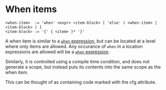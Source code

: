 # When items
```
<when-item>  := 'when' <expr> <item-block> [ 'else' ( <when-item> | <item-block> ) ]
<item-block> := '{' { <item> }* '}'
```

A when item is similar to a [`when` expression](../expressions/when-expressions.md), but can be located at a level where only items are allowed.
Any occurance of `when` in a location expressions are allowed will be a [`when` expression](../expressions/when-expressions.md).

Similarly, it is controlled using a compile time condition, and does not generate a scope, but instead puts its contents into the same scope as the when item.

This can be thought of as containing code marked with the cfg attribute.
